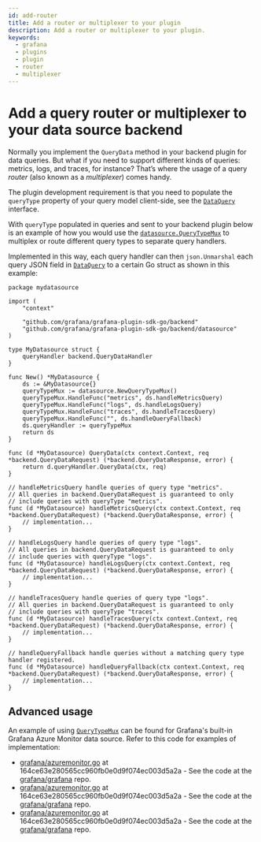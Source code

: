 ```yaml
---
id: add-router
title: Add a router or multiplexer to your plugin
description: Add a router or multiplexer to your plugin.
keywords:
  - grafana
  - plugins
  - plugin
  - router
  - multiplexer
---
```


# Add a query router or multiplexer to your data source backend

Normally you implement the `QueryData` method in your backend plugin for data queries. But what if you need to support different kinds of queries: metrics, logs, and traces, for instance? That’s where the usage of a query _router_ (also known as a _multiplexer_) comes handy.

The plugin development requirement is that you need to populate the `queryType` property of your query model client-side, see the [`DataQuery`](https://github.com/grafana/grafana/blob/a728e9b4ddb6532b9fa2f916df106e792229e3e0/packages/grafana-data/src/types/query.ts#L47) interface.

With `queryType` populated in queries and sent to your backend plugin below is an example of how you would use the [`datasource.QueryTypeMux`](https://pkg.go.dev/github.com/grafana/grafana-plugin-sdk-go/backend/datasource#QueryTypeMux) to multiplex or route different query types to separate query handlers.

Implemented in this way, each query handler can then `json.Unmarshal` each query JSON field in [`DataQuery`](https://pkg.go.dev/github.com/grafana/grafana-plugin-sdk-go/backend#DataQuery) to a certain Go struct as shown in this example:

```
package mydatasource

import (
	"context"

	"github.com/grafana/grafana-plugin-sdk-go/backend"
	"github.com/grafana/grafana-plugin-sdk-go/backend/datasource"
)

type MyDatasource struct {
	queryHandler backend.QueryDataHandler
}

func New() *MyDatasource {
	ds := &MyDatasource{}
	queryTypeMux := datasource.NewQueryTypeMux()
	queryTypeMux.HandleFunc("metrics", ds.handleMetricsQuery)
	queryTypeMux.HandleFunc("logs", ds.handleLogsQuery)
	queryTypeMux.HandleFunc("traces", ds.handleTracesQuery)
	queryTypeMux.HandleFunc("", ds.handleQueryFallback)
	ds.queryHandler := queryTypeMux
	return ds
}

func (d *MyDatasource) QueryData(ctx context.Context, req *backend.QueryDataRequest) (*backend.QueryDataResponse, error) {
	return d.queryHandler.QueryData(ctx, req)
}

// handleMetricsQuery handle queries of query type "metrics".
// All queries in backend.QueryDataRequest is guaranteed to only
// include queries with queryType "metrics".
func (d *MyDatasource) handleMetricsQuery(ctx context.Context, req *backend.QueryDataRequest) (*backend.QueryDataResponse, error) {
	// implementation...
}

// handleLogsQuery handle queries of query type "logs".
// All queries in backend.QueryDataRequest is guaranteed to only
// include queries with queryType "logs".
func (d *MyDatasource) handleLogsQuery(ctx context.Context, req *backend.QueryDataRequest) (*backend.QueryDataResponse, error) {
	// implementation...
}

// handleTracesQuery handle queries of query type "logs".
// All queries in backend.QueryDataRequest is guaranteed to only
// include queries with queryType "traces".
func (d *MyDatasource) handleTracesQuery(ctx context.Context, req *backend.QueryDataRequest) (*backend.QueryDataResponse, error) {
	// implementation...
}

// handleQueryFallback handle queries without a matching query type handler registered.
func (d *MyDatasource) handleQueryFallback(ctx context.Context, req *backend.QueryDataRequest) (*backend.QueryDataResponse, error) {
	// implementation...
}
```

## Advanced usage

An example of using [`QueryTypeMux`](https://pkg.go.dev/github.com/grafana/grafana-plugin-sdk-go/backend/datasource#QueryTypeMux) can be found for Grafana's built-in Grafana Azure Monitor data source. Refer to this code for examples of implementation:

- [grafana/azuremonitor.go](https://github.com/grafana/grafana/blob/164ce63e280565cc960fb0e0d9f074ec003d5a2a/pkg/tsdb/azuremonitor/azuremonitor.go#L49) at 164ce63e280565cc960fb0e0d9f074ec003d5a2a - See the code at the [grafana/grafana](https://github.com/grafana/grafana/blob/164ce63e280565cc960fb0e0d9f074ec003d5a2a/pkg/tsdb/azuremonitor/azuremonitor.go#L49) repo.
- [grafana/azuremonitor.go](https://github.com/grafana/grafana/blob/164ce63e280565cc960fb0e0d9f074ec003d5a2a/pkg/tsdb/azuremonitor/azuremonitor.go#L182-L201) at 164ce63e280565cc960fb0e0d9f074ec003d5a2a - See the code at the [grafana/grafana](https://github.com/grafana/grafana/blob/164ce63e280565cc960fb0e0d9f074ec003d5a2a/pkg/tsdb/azuremonitor/azuremonitor.go#L182-L201) repo.
- [grafana/azuremonitor.go](https://github.com/grafana/grafana/blob/164ce63e280565cc960fb0e0d9f074ec003d5a2a/pkg/tsdb/azuremonitor/azuremonitor.go#L55-L57) at 164ce63e280565cc960fb0e0d9f074ec003d5a2a - See the code at the [grafana/grafana](https://github.com/grafana/grafana/blob/164ce63e280565cc960fb0e0d9f074ec003d5a2a/pkg/tsdb/azuremonitor/azuremonitor.go#L55-L57) repo.
